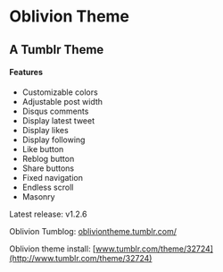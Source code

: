Oblivion Theme
==============

A Tumblr Theme 
--------------

#### Features
* Customizable colors
* Adjustable post width
* Disqus comments
* Display latest tweet
* Display likes
* Display following
* Like button
* Reblog button
* Share buttons
* Fixed navigation
* Endless scroll
* Masonry

Latest release: v1.2.6

Oblivion Tumblog: [obliviontheme.tumblr.com/](http://obliviontheme.tumblr.com/)

Oblivion theme install: [www.tumblr.com/theme/32724](http://www.tumblr.com/theme/32724)